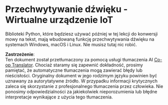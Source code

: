 <!--
CO_OP_TRANSLATOR_METADATA:
{
  "original_hash": "e4f2925acb211765889c3b51b9116ceb",
  "translation_date": "2025-08-26T07:27:22+00:00",
  "source_file": "6-consumer/lessons/1-speech-recognition/virtual-device-audio.md",
  "language_code": "pl"
}
-->
# Przechwytywanie dźwięku - Wirtualne urządzenie IoT

Biblioteki Python, które będziesz używać później w tej lekcji do konwersji mowy na tekst, mają wbudowaną funkcję przechwytywania dźwięku na systemach Windows, macOS i Linux. Nie musisz tutaj nic robić.

**Zastrzeżenie**:  
Ten dokument został przetłumaczony za pomocą usługi tłumaczenia AI [Co-op Translator](https://github.com/Azure/co-op-translator). Chociaż staramy się zapewnić dokładność, prosimy pamiętać, że automatyczne tłumaczenia mogą zawierać błędy lub nieścisłości. Oryginalny dokument w jego rodzimym języku powinien być uznawany za autorytatywne źródło. W przypadku informacji krytycznych zaleca się skorzystanie z profesjonalnego tłumaczenia przez człowieka. Nie ponosimy odpowiedzialności za jakiekolwiek nieporozumienia lub błędne interpretacje wynikające z użycia tego tłumaczenia.